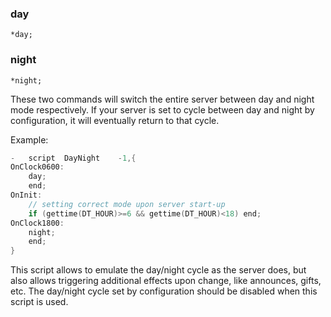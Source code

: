 ### day
```
*day;
```
### night
```
*night;
```

These two commands will switch the entire server between day and night mode
respectively. If your server is set to cycle between day and night by
configuration, it will eventually return to that cycle.

Example:

```c
-	script	DayNight	-1,{
OnClock0600:
	day;
	end;
OnInit:
	// setting correct mode upon server start-up
	if (gettime(DT_HOUR)>=6 && gettime(DT_HOUR)<18) end;
OnClock1800:
	night;
	end;
}
```

This script allows to emulate the day/night cycle as the server does, but also
allows triggering additional effects upon change, like announces, gifts, etc.
The day/night cycle set by configuration should be disabled when this script is used.
